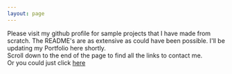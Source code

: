 ```yaml
---
layout: page
---
```


Please visit my github profile for sample projects that I have made from scratch. The README's are as extensive as could 
have been possible. I'll be updating my Portfolio here shortly. <br/>
Scroll down to the end of the page to find all the links to contact me. <br/>
Or you could just click [here](https://github.com/srishti-R) 
